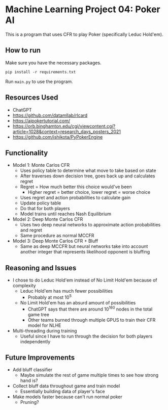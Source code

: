 # Machine Learning Project 04: Poker AI
This is a program that uses CFR to play Poker (specifically Leduc Hold'em).

## How to run
Make sure you have the necessary packages.

```
pip install -r requirements.txt
```

Run ```main.py``` to use the program.

## Resources Used
- ChatGPT
- https://github.com/datamllab/rlcard
- https://aipokertutorial.com/
- https://orb.binghamton.edu/cgi/viewcontent.cgi?article=1028&context=research_days_posters_2021
- https://github.com/ishikota/PyPokerEngine

## Functionality
- Model 1: Monte Carlos CFR
  - Uses policy table to determine what move to take based on state
  - After traverses down decision tree, goes back up and calculates regret
  - Regret = How much better this choice would've been
    - Higher regret = better choice, lower regret = worse choice
  - Uses regret and action probabilities to calculate gain
  - Update policy table
  - Do that for both players
  - Model trains until reaches Nash Equilibrium
- Model 2: Deep Monte Carlos CFR 
  - Uses two deep neural networks to approximate action probabilities and regret
  - Same procedure as normal MCCFR
- Model 3: Deep Monte Carlos CFR + Bluff
  - Same as deep MCCFR but neural networks take into account another integer that represents likelihood opponent is bluffing

## Reasoning and Issues
- I chose to do Leduc Hold'em instead of No Limit Hold'em because of complexity
  - Leduc Hold'em has much fewer possibilities
    - Probably at most 10<sup>5</sup>
  - No Limit Hold'em has an absurd amount of possibilities
    - ChatGPT says that there are around 10<sup>160</sup> nodes in the total game tree 
    - Other teams burned through multiple GPUS to train their CFR model for NLHE
- Multi-threading during training
  - Useful since I have to run through the decision for both players independently

## Future Improvements
- Add bluff classifier
  - Maybe simulate the rest of game multiple times to see how strong hand is?
- Collect bluff data throughout game and train model
  - Essentially building data of player's face
- Make models faster because can't run normal poker
  - Pruning?
